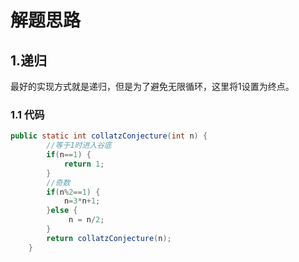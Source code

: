 # 解题思路

## 1.递归

最好的实现方式就是递归，但是为了避免无限循环，这里将1设置为终点。

### 1.1 代码

```java
public static int collatzConjecture(int n) {
		//等于1时进入谷底
		if(n==1) {
			return 1;
		}
		//奇数
		if(n%2==1) {
			n=3*n+1;	
		}else {
			 n = n/2;	
		}
		return collatzConjecture(n);
	}
	
```

